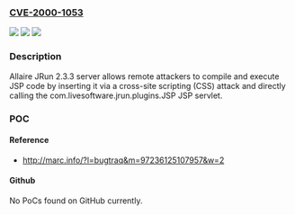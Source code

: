 ### [CVE-2000-1053](https://cve.mitre.org/cgi-bin/cvename.cgi?name=CVE-2000-1053)
![](https://img.shields.io/static/v1?label=Product&message=n%2Fa&color=blue)
![](https://img.shields.io/static/v1?label=Version&message=n%2Fa&color=blue)
![](https://img.shields.io/static/v1?label=Vulnerability&message=n%2Fa&color=brighgreen)

### Description

Allaire JRun 2.3.3 server allows remote attackers to compile and execute JSP code by inserting it via a cross-site scripting (CSS) attack and directly calling the com.livesoftware.jrun.plugins.JSP JSP servlet.

### POC

#### Reference
- http://marc.info/?l=bugtraq&m=97236125107957&w=2

#### Github
No PoCs found on GitHub currently.

